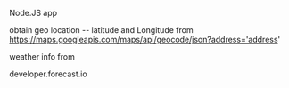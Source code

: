 Node.JS app

obtain geo location -- latitude and Longitude
from https://maps.googleapis.com/maps/api/geocode/json?address='address'


weather info from

developer.forecast.io
